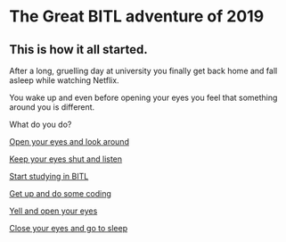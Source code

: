 # The Great BITL adventure of 2019

## This is how it all started.

After a long, gruelling day at university you finally get back home and fall asleep while watching Netflix.

You wake up and even before opening your eyes you feel that something around you is different.

What do you do?

[Open your eyes and look around](look-around/README.md)

[Keep your eyes shut and listen](listen/README.md)

[Start studying in BITL](startin/README.md)

[Get up and do some coding](do-some-coding/README.md)

[Yell and open your eyes](look-around/README.md)

[Close your eyes and go to sleep](go-to-sleep/README.md)
